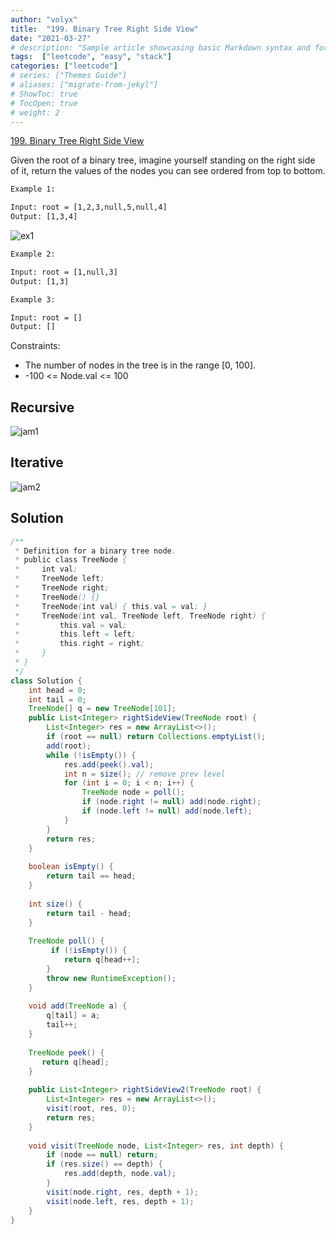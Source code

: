 ```yaml
---
author: "volyx"
title:  "199. Binary Tree Right Side View"
date: "2021-03-27"
# description: "Sample article showcasing basic Markdown syntax and formatting for HTML elements."
tags:  ["leetcode", "easy", "stack"]
categories: ["leetcode"]
# series: ["Themes Guide"]
# aliases: ["migrate-from-jekyl"]
# ShowToc: true
# TocOpen: true
# weight: 2
---
```


[199. Binary Tree Right Side View](https://leetcode.com/problems/binary-tree-right-side-view/)

Given the root of a binary tree, imagine yourself standing on the right side of it, return the values of the nodes you can see ordered from top to bottom.

```txt
Example 1:

Input: root = [1,2,3,null,5,null,4]
Output: [1,3,4]
```

![ex1](/images/2021-03-27-ex1.jpg)

```txt
Example 2:

Input: root = [1,null,3]
Output: [1,3]
```

```txt
Example 3:

Input: root = []
Output: []
```

Constraints:

- The number of nodes in the tree is in the range [0, 100].
- -100 <= Node.val <= 100

## Recursive

![jam1](/images/199_Binary_Tree_Right_Side_View-recurcsive.png)

## Iterative

![jam2](/images/199_Binary_Tree_Right_Side_View-iterative.png)

## Solution

```java
/**
 * Definition for a binary tree node.
 * public class TreeNode {
 *     int val;
 *     TreeNode left;
 *     TreeNode right;
 *     TreeNode() {}
 *     TreeNode(int val) { this.val = val; }
 *     TreeNode(int val, TreeNode left, TreeNode right) {
 *         this.val = val;
 *         this.left = left;
 *         this.right = right;
 *     }
 * }
 */
class Solution {
    int head = 0;
    int tail = 0;
    TreeNode[] q = new TreeNode[101];
    public List<Integer> rightSideView(TreeNode root) {
        List<Integer> res = new ArrayList<>();
        if (root == null) return Collections.emptyList();
        add(root);
        while (!isEmpty()) {
            res.add(peek().val);
            int n = size(); // remove prev level
            for (int i = 0; i < n; i++) {
                TreeNode node = poll();
                if (node.right != null) add(node.right);
                if (node.left != null) add(node.left);
            }
        }
        return res;
    }
    
    boolean isEmpty() {
        return tail == head;
    }
    
    int size() {
        return tail - head;
    }
    
    TreeNode poll() {
         if (!isEmpty()) {
            return q[head++];
        }
        throw new RuntimeException();
    }
    
    void add(TreeNode a) {
        q[tail] = a;
        tail++;
    }
    
    TreeNode peek() {
       return q[head];
    }
    
    public List<Integer> rightSideView2(TreeNode root) {
        List<Integer> res = new ArrayList<>();
        visit(root, res, 0);
        return res;
    }
    
    void visit(TreeNode node, List<Integer> res, int depth) {
        if (node == null) return;
        if (res.size() == depth) {
            res.add(depth, node.val);
        }
        visit(node.right, res, depth + 1);
        visit(node.left, res, depth + 1);
    }
}
```
